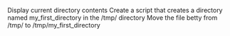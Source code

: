 Display current directory contents
Create a script that creates a directory named my_first_directory in the /tmp/ directory
Move the file betty from /tmp/ to /tmp/my_first_directory
